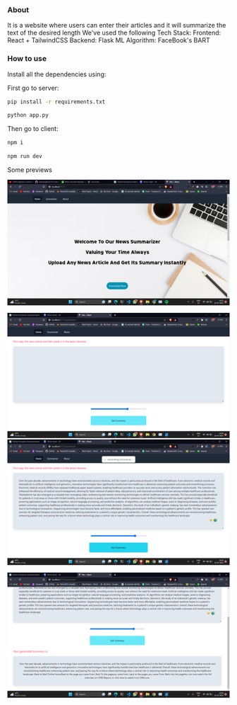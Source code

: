 ### About

It is a website where users can enter their articles and it will summarize the text of the desired length
We've used the following Tech Stack:
Frontend: React + TailwindCSS
Backend: Flask
ML Algorithm: FaceBook's BART

### How to use

Install all the dependencies using:

First go to server:

```bash
pip install -r requirements.txt
```

```bash
python app.py
```

Then go to client:

```bash
npm i
```

```bash
npm run dev
```

Some previews

![home](./images/Screenshot24.png)

![aricle](./images/Screenshot26.png)
![aricle](./images/Screenshot27.png)

![summary](./images/Screenshot29.png)
